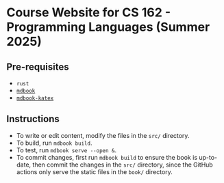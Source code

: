 # Course Website for CS 162 - Programming Languages (Summer 2025)

## Pre-requisites

- `rust`
- [`mdbook`](https://rust-lang.github.io/mdBook/)
- [`mdbook-katex`](https://github.com/lzanini/mdbook-katex)

## Instructions

- To write or edit content, modify the files in the `src/` directory.
- To build, run `mdbook build`.
- To test, run `mdbook serve --open &`.
- To commit changes, first run `mdbook build` to ensure the book is up-to-date, then commit the changes in the `src/` directory, since the GitHub actions only serve the static files in the `book/` directory.